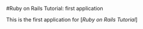#Ruby on Rails Tutorial: first application

This is the first application for [*Ruby on Rails Tutorial*]